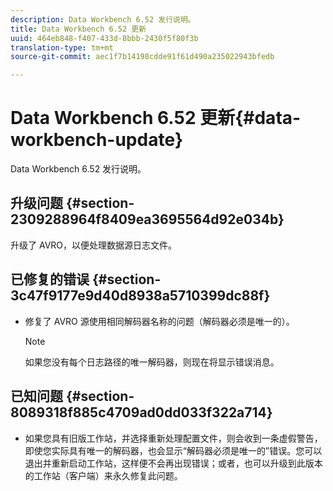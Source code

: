 ```yaml
---
description: Data Workbench 6.52 发行说明。
title: Data Workbench 6.52 更新
uuid: 464eb848-f407-433d-8bbb-2430f5f80f3b
translation-type: tm+mt
source-git-commit: aec1f7b14198cdde91f61d490a235022943bfedb

---
```



# Data Workbench 6.52 更新{#data-workbench-update}

Data Workbench 6.52 发行说明。

## 升级问题 {#section-2309288964f8409ea3695564d92e034b}

升级了 AVRO，以便处理数据源日志文件。

## 已修复的错误 {#section-3c47f9177e9d40d8938a5710399dc88f}

* 修复了 AVRO 源使用相同解码器名称的问题（解码器必须是唯一的）。

   >[!NOTE]
   >
   >如果您没有每个日志路径的唯一解码器，则现在将显示错误消息。

## 已知问题 {#section-8089318f885c4709ad0dd033f322a714}

* 如果您具有旧版工作站，并选择重新处理配置文件，则会收到一条虚假警告，即使您实际具有唯一的解码器，也会显示“解码器必须是唯一的”错误。您可以退出并重新启动工作站，这样便不会再出现错误；或者，也可以升级到此版本的工作站（客户端）来永久修复此问题。
